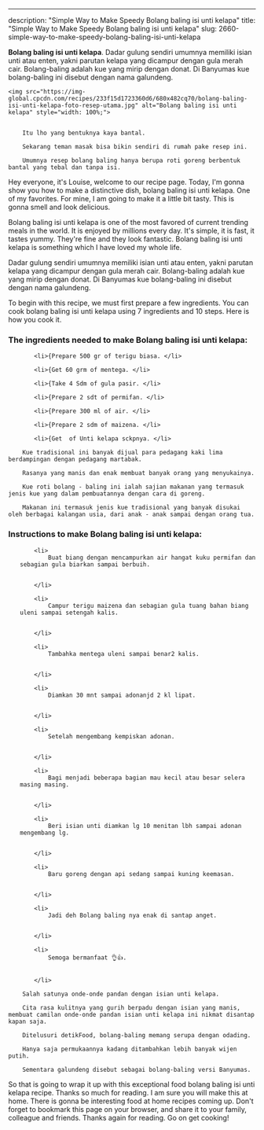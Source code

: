 ---
description: "Simple Way to Make Speedy Bolang baling isi unti kelapa"
title: "Simple Way to Make Speedy Bolang baling isi unti kelapa"
slug: 2660-simple-way-to-make-speedy-bolang-baling-isi-unti-kelapa

<p>
	<strong>Bolang baling isi unti kelapa</strong>. 
	Dadar gulung sendiri umumnya memiliki isian unti atau enten, yakni parutan kelapa yang dicampur dengan gula merah cair. Bolang-baling adalah kue yang mirip dengan donat. Di Banyumas kue bolang-baling ini disebut dengan nama galundeng.
</p>
<p>
	
	<img src="https://img-global.cpcdn.com/recipes/233f15d1723360d6/680x482cq70/bolang-baling-isi-unti-kelapa-foto-resep-utama.jpg" alt="Bolang baling isi unti kelapa" style="width: 100%;">
	
	
		Itu lho yang bentuknya kaya bantal.
	
		Sekarang teman masak bisa bikin sendiri di rumah pake resep ini.
	
		Umumnya resep bolang baling hanya berupa roti goreng berbentuk bantal yang tebal dan tanpa isi.
	
</p>
<p>
	Hey everyone, it's Louise, welcome to our recipe page. Today, I'm gonna show you how to make a distinctive dish, bolang baling isi unti kelapa. One of my favorites. For mine, I am going to make it a little bit tasty. This is gonna smell and look delicious.
</p>
	
<p>
	Bolang baling isi unti kelapa is one of the most favored of current trending meals in the world. It is enjoyed by millions every day. It's simple, it is fast, it tastes yummy. They're fine and they look fantastic. Bolang baling isi unti kelapa is something which I have loved my whole life.
</p>
<p>
	Dadar gulung sendiri umumnya memiliki isian unti atau enten, yakni parutan kelapa yang dicampur dengan gula merah cair. Bolang-baling adalah kue yang mirip dengan donat. Di Banyumas kue bolang-baling ini disebut dengan nama galundeng.
</p>

<p>
To begin with this recipe, we must first prepare a few ingredients. You can cook bolang baling isi unti kelapa using 7 ingredients and 10 steps. Here is how you cook it.
</p>

<h3>The ingredients needed to make Bolang baling isi unti kelapa:</h3>

<ol>
	
		<li>{Prepare 500 gr of terigu biasa. </li>
	
		<li>{Get 60 grm of mentega. </li>
	
		<li>{Take 4 Sdm of gula pasir. </li>
	
		<li>{Prepare 2 sdt of permifan. </li>
	
		<li>{Prepare 300 ml of air. </li>
	
		<li>{Prepare 2 sdm of maizena. </li>
	
		<li>{Get  of Unti kelapa sckpnya. </li>
	
</ol>
<p>
	
		Kue tradisional ini banyak dijual para pedagang kaki lima berdampingan dengan pedagang martabak.
	
		Rasanya yang manis dan enak membuat banyak orang yang menyukainya.
	
		Kue roti bolang - baling ini ialah sajian makanan yang termasuk jenis kue yang dalam pembuatannya dengan cara di goreng.
	
		Makanan ini termasuk jenis kue tradisional yang banyak disukai oleh berbagai kalangan usia, dari anak - anak sampai dengan orang tua.
	
</p>

<h3>Instructions to make Bolang baling isi unti kelapa:</h3>

<ol>
	
		<li>
			Buat biang dengan mencampurkan air hangat kuku permifan dan sebagian gula biarkan sampai berbuih.
			
			
		</li>
	
		<li>
			Campur terigu maizena dan sebagian gula tuang bahan biang uleni sampai setengah kalis.
			
			
		</li>
	
		<li>
			Tambahka mentega uleni sampai benar2 kalis.
			
			
		</li>
	
		<li>
			Diamkan 30 mnt sampai adonanjd 2 kl lipat.
			
			
		</li>
	
		<li>
			Setelah mengembang kempiskan adonan.
			
			
		</li>
	
		<li>
			Bagi menjadi beberapa bagian mau kecil atau besar selera masing masing.
			
			
		</li>
	
		<li>
			Beri isian unti diamkan lg 10 menitan lbh sampai adonan mengembang lg.
			
			
		</li>
	
		<li>
			Baru goreng dengan api sedang sampai kuning keemasan.
			
			
		</li>
	
		<li>
			Jadi deh Bolang baling nya enak di santap anget.
			
			
		</li>
	
		<li>
			Semoga bermanfaat 👌👍.
			
			
		</li>
	
</ol>

<p>
	
		Salah satunya onde-onde pandan dengan isian unti kelapa.
	
		Cita rasa kulitnya yang gurih berpadu dengan isian yang manis, membuat camilan onde-onde pandan isian unti kelapa ini nikmat disantap kapan saja.
	
		Ditelusuri detikFood, bolang-baling memang serupa dengan odading.
	
		Hanya saja permukaannya kadang ditambahkan lebih banyak wijen putih.
	
		Sementara galundeng disebut sebagai bolang-baling versi Banyumas.
	
</p>

<p>
	So that is going to wrap it up with this exceptional food bolang baling isi unti kelapa recipe. Thanks so much for reading. I am sure you will make this at home. There is gonna be interesting food at home recipes coming up. Don't forget to bookmark this page on your browser, and share it to your family, colleague and friends. Thanks again for reading. Go on get cooking!
</p>
